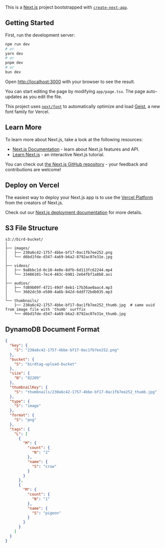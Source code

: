 This is a [Next.js](https://nextjs.org) project bootstrapped with [`create-next-app`](https://nextjs.org/docs/app/api-reference/cli/create-next-app).

## Getting Started

First, run the development server:

```bash
npm run dev
# or
yarn dev
# or
pnpm dev
# or
bun dev
```

Open [http://localhost:3000](http://localhost:3000) with your browser to see the result.

You can start editing the page by modifying `app/page.tsx`. The page auto-updates as you edit the file.

This project uses [`next/font`](https://nextjs.org/docs/app/building-your-application/optimizing/fonts) to automatically optimize and load [Geist](https://vercel.com/font), a new font family for Vercel.

## Learn More

To learn more about Next.js, take a look at the following resources:

- [Next.js Documentation](https://nextjs.org/docs) - learn about Next.js features and API.
- [Learn Next.js](https://nextjs.org/learn) - an interactive Next.js tutorial.

You can check out [the Next.js GitHub repository](https://github.com/vercel/next.js) - your feedback and contributions are welcome!

## Deploy on Vercel

The easiest way to deploy your Next.js app is to use the [Vercel Platform](https://vercel.com/new?utm_medium=default-template&filter=next.js&utm_source=create-next-app&utm_campaign=create-next-app-readme) from the creators of Next.js.

Check out our [Next.js deployment documentation](https://nextjs.org/docs/app/building-your-application/deploying) for more details.

## S3 File Structure
```
s3://bird-bucket/
│
├── images/
│   ├── 230a6c42-1757-4bbe-bf17-0ac1fb7ee252.png
│   └── d6bd1fde-d347-4a69-b6a2-8792ac07e31e.jpg
│
├── videos/
│   ├── 9a8bbc1d-0c10-4e0e-8dfb-6d113fc62244.mp4
│   └── 33486101-7ec4-483c-b981-2e64fbf1a8b8.avi
│
├── audios/
│   ├── fd89b09f-4721-49df-8eb1-17b36ae0aac4.mp3
│   └── 3602dc50-e500-4a6b-842d-6ddf72bdb035.mp3
│
└── thumbnails/
    ├── 230a6c42-1757-4bbe-bf17-0ac1fb7ee252_thumb.jpg  # same uuid from image file with 'thumb' surffix
    └── d6bd1fde-d347-4a69-b6a2-8792ac07e31e_thumb.jpg
```

## DynamoDB Document Format
```json
{
  "key": {
    "S": "230a6c42-1757-4bbe-bf17-0ac1fb7ee252.png"
  },
  "bucket": {
    "S": "birdtag-upload-bucket"
  },
  "size": {
    "N": "82209"
  },
  "thumbnailKey": {
    "S": "thumbnails/230a6c42-1757-4bbe-bf17-0ac1fb7ee252_thumb.jpg"
  },
  "type": {
    "S": "image"
  },
  "format": {
    "S": "png"
  },
  "tags": {
    "L": [
      {
        "M": {
          "count": {
            "N": "2"
          },
          "name": {
            "S": "crow"
          }
        }
      },
      {
        "M": {
          "count": {
            "N": "1"
          },
          "name": {
            "S": "pigeon"
          }
        }
      }
    ]
  }
}
```
